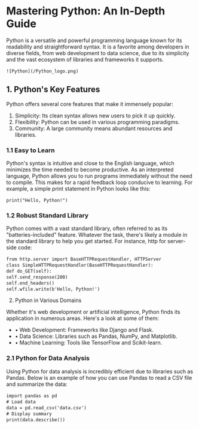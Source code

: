 
# Mastering Python: An In-Depth Guide

Python is a versatile and powerful programming language known for its readability and straightforward syntax. It is a favorite among developers in diverse fields, from web development to data science, due to its simplicity and the vast ecosystem of libraries and frameworks it supports.

    ![Python](/Python_logo.png)

## 1. Python's Key Features

Python offers several core features that make it immensely popular:

1. Simplicity: Its clean syntax allows new users to pick it up quickly.
2. Flexibility: Python can be used in various programming paradigms.
3. Community: A large community means abundant resources and libraries.

### 1.1 Easy to Learn

Python's syntax is intuitive and close to the English language, which minimizes the time needed to become productive. As an interpreted language, Python allows you to run programs immediately without the need to compile. This makes for a rapid feedback loop conducive to learning. For example, a simple print statement in Python looks like this:

    print("Hello, Python!")

### 1.2 Robust Standard Library

Python comes with a vast standard library, often referred to as its "batteries-included" feature. Whatever the task, there's likely a module in the standard library to help you get started. For instance, http for server-side code:

    from http.server import BaseHTTPRequestHandler, HTTPServer
    class SimpleHTTPRequestHandler(BaseHTTPRequestHandler):
    def do_GET(self):
    self.send_response(200)
    self.end_headers()
    self.wfile.write(b'Hello, Python!')

2. Python in Various Domains

Whether it's web development or artificial intelligence, Python finds its application in numerous areas. Here's a look at some of them:

* • Web Development: Frameworks like Django and Flask.
* • Data Science: Libraries such as Pandas, NumPy, and Matplotlib.
* • Machine Learning: Tools like TensorFlow and Scikit-learn.

### 2.1 Python for Data Analysis

Using Python for data analysis is incredibly efficient due to libraries such as Pandas. Below is an example of how you can use Pandas to read a CSV file and summarize the data:

    import pandas as pd
    # Load data
    data = pd.read_csv('data.csv')
    # Display summary
    print(data.describe())